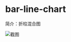 # bar-line-chart

简介：折柱混合图

![截图](https://img.alicdn.com/tfs/TB1Gd7jgeOSBuNjy0FdXXbDnVXa-2136-708.png)
